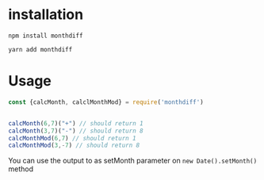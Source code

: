 # installation

```{r, engine='bash', count_lines}
npm install monthdiff

yarn add monthdiff
```

# Usage

```javascript
const {calcMonth, calclMonthMod} = require('monthdiff')


calcMonth(6,7)("+") // should return 1
calcMonth(3,7)("-") // should return 8
calcMonthMod(6,7) // should return 1
calcMonthMod(3,-7) // should return 8

```

You can use the output to as setMonth parameter on  `new Date().setMonth()` method

